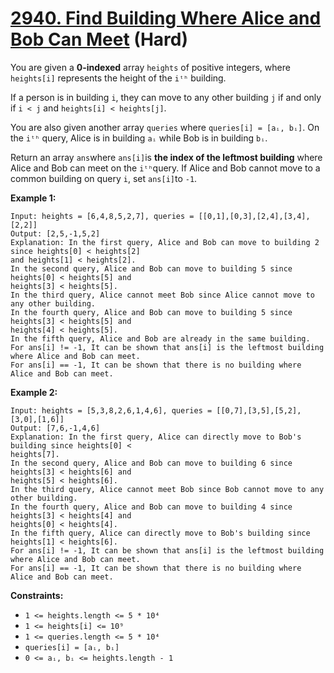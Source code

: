 # [2940. Find Building Where Alice and Bob Can Meet][link] (Hard)

[link]: https://leetcode.cn/problems/find-building-where-alice-and-bob-can-meet/

You are given a **0-indexed** array `heights` of positive integers, where `heights[i]` represents the
height of the `iᵗʰ` building.

If a person is in building `i`, they can move to any other building `j` if and only if `i < j` and
`heights[i] < heights[j]`.

You are also given another array `queries` where `queries[i] = [aᵢ, bᵢ]`. On the `iᵗʰ` query, Alice
is in building `aᵢ` while Bob is in building `bᵢ`.

Return an array `ans`where `ans[i]`is **the index of the leftmost building** where Alice and Bob can
meet on the `iᵗʰ`query. If Alice and Bob cannot move to a common building on query `i`, set
`ans[i]`to `-1`.

**Example 1:**

```
Input: heights = [6,4,8,5,2,7], queries = [[0,1],[0,3],[2,4],[3,4],[2,2]]
Output: [2,5,-1,5,2]
Explanation: In the first query, Alice and Bob can move to building 2 since heights[0] < heights[2]
and heights[1] < heights[2].
In the second query, Alice and Bob can move to building 5 since heights[0] < heights[5] and
heights[3] < heights[5].
In the third query, Alice cannot meet Bob since Alice cannot move to any other building.
In the fourth query, Alice and Bob can move to building 5 since heights[3] < heights[5] and
heights[4] < heights[5].
In the fifth query, Alice and Bob are already in the same building.
For ans[i] != -1, It can be shown that ans[i] is the leftmost building where Alice and Bob can meet.
For ans[i] == -1, It can be shown that there is no building where Alice and Bob can meet.
```

**Example 2:**

```
Input: heights = [5,3,8,2,6,1,4,6], queries = [[0,7],[3,5],[5,2],[3,0],[1,6]]
Output: [7,6,-1,4,6]
Explanation: In the first query, Alice can directly move to Bob's building since heights[0] <
heights[7].
In the second query, Alice and Bob can move to building 6 since heights[3] < heights[6] and
heights[5] < heights[6].
In the third query, Alice cannot meet Bob since Bob cannot move to any other building.
In the fourth query, Alice and Bob can move to building 4 since heights[3] < heights[4] and
heights[0] < heights[4].
In the fifth query, Alice can directly move to Bob's building since heights[1] < heights[6].
For ans[i] != -1, It can be shown that ans[i] is the leftmost building where Alice and Bob can meet.
For ans[i] == -1, It can be shown that there is no building where Alice and Bob can meet.
```

**Constraints:**

- `1 <= heights.length <= 5 * 10⁴`
- `1 <= heights[i] <= 10⁹`
- `1 <= queries.length <= 5 * 10⁴`
- `queries[i] = [aᵢ, bᵢ]`
- `0 <= aᵢ, bᵢ <= heights.length - 1`
